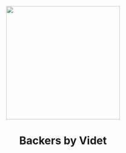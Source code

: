 <p align="center"><a href="https://videt.xyz" target="_blank" rel="noopener noreferrer"><img width="300" src="https://asset.brazens.studio/images/1635768525582.png"></a></p>
 
<h1 align="center">Backers by Videt</h1>
